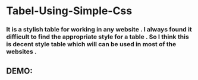 # Tabel-Using-Simple-Css
### It is a stylish table for working in any website . I  always found it difficult to find the appropriate style for a table . So I think this is decent style table which will can be used in most of the websites .
## DEMO:
